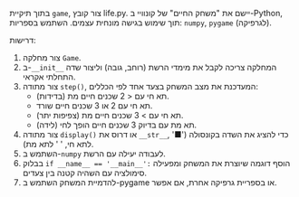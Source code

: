 בתוך תיקיית `game`, צור קובץ life.py. 
יישם את "משחק החיים" של קונוויי ב-Python, תוך שימוש בגישה מונחית עצמים.
השתמש בספריות: `numpy`, `pygame` (לגרפיקה).


דרישות:
1.  צור מחלקה `Game`.
2.  ב-`__init__` המחלקה צריכה לקבל את מימדי הרשת (רוחב, גובה) וליצור שדה התחלתי אקראי.
3.  צור מתודה `step()`, המעדכנת את מצב המשחק בצעד אחד לפי הכללים:
    - תא חי עם < 2 שכנים חיים מת (בדידות).
    - תא חי עם 2 או 3 שכנים חיים שורד.
    - תא חי עם > 3 שכנים חיים מת (צפיפות יתר).
    - תא מת עם בדיוק 3 שכנים חיים הופך לחי (לידה).
4.  צור מתודה `display()` או דרוס את `__str__`, כדי להציג את השדה בקונסולה ('■' לתא חי, ' ' לתא מת).
5.  השתמש ב-`numpy` לעבודה יעילה עם הרשת.
6.  בבלוק `if __name__ == '__main__':` הוסף דוגמה שיוצרת את המשחק ומפעילה סימולציה עם השהיה קטנה בין צעדים.
7. להדמיית המשחק השתמש ב-pygame או בספריית גרפיקה אחרת, אם אפשר.
